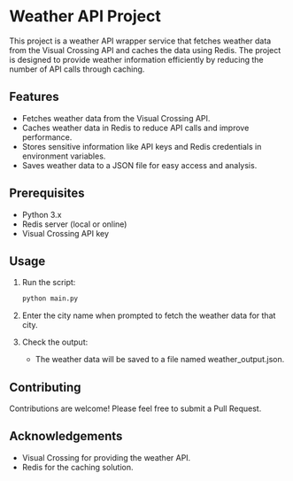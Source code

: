 # Weather API Project

This project is a weather API wrapper service that fetches weather data from the Visual Crossing API and caches the data using Redis. The project is designed to provide weather information efficiently by reducing the number of API calls through caching.

## Features

- Fetches weather data from the Visual Crossing API.
- Caches weather data in Redis to reduce API calls and improve performance.
- Stores sensitive information like API keys and Redis credentials in environment variables.
- Saves weather data to a JSON file for easy access and analysis.

## Prerequisites

- Python 3.x
- Redis server (local or online)
- Visual Crossing API key

## Usage

1. Run the script:
   ```bash
   python main.py
2. Enter the city name when prompted to fetch the weather data for that city.

3. Check the output:
   - The weather data will be saved to a file named weather_output.json.

## Contributing 
Contributions are welcome! Please feel free to submit a Pull Request.

## Acknowledgements
   - Visual Crossing for providing the weather API.
   - Redis for the caching solution.
